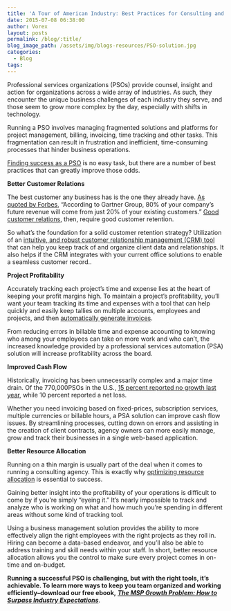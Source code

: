 ```yaml
---
title: 'A Tour of American Industry: Best Practices for Consulting and Professional Services Organization'
date: 2015-07-08 06:38:00
author: Vorex
layout: posts
permalink: /blog/:title/
blog_image_path: /assets/img/blogs-resources/PSO-solution.jpg
categories:
  - Blog
tags:  
---
```



Professional services organizations (PSOs) provide counsel, insight and action for organizations across a wide array of industries. As such, they encounter the unique business challenges of each industry they serve, and those seem to grow more complex by the day, especially with shifts in technology.

Running a PSO involves managing fragmented solutions and platforms for project management, billing, invoicing, time tracking and other tasks. This fragmentation can result in frustration and inefficient, time-consuming processes that hinder business operations.

[Finding success as a PSO](http://aberdeen.com/research/8709/ra-professional-services-automation/content.aspx) is no easy task, but there are a number of best practices that can greatly improve those odds.

**Better Customer Relations**

The best customer any business has is the one they already have. [As quoted by Forbes](http://www.forbes.com/sites/jerryjao/2014/11/19/why-customer-retention-is-king-the-evolution-of-retention-marketing-part-1/), “According to Gartner Group, 80% of your company’s future revenue will come from just 20% of your existing customers.” [Good customer relations](http://www.vorex.com/why-being-a-design-driven-company-leads-to-the-best-customer-experience/), then, require good customer retention.

So what’s the foundation for a solid customer retention strategy? Utilization of an [intuitive, and robust customer relationship management (CRM) tool](http://www.vorex.com/product/customer-relationship-management/) that can help you keep track of and organize client data and relationships. It also helps if the CRM integrates with your current office solutions to enable a seamless customer record..

**Project Profitability**

Accurately tracking each project’s time and expense lies at the heart of keeping your profit margins high. To maintain a project’s profitability, you’ll want your team tracking its time and expenses with a tool that can help quickly and easily keep tallies on multiple accounts, employees and projects, and then [automatically generate invoices](http://www.vorex.com/product/billing-invoicing-tracking/).

From reducing errors in billable time and expense accounting to knowing who among your employees can take on more work and who can’t, the increased knowledge provided by a professional services automation (PSA) solution will increase profitability across the board.

**Improved Cash Flow**

Historically, invoicing has been unnecessarily complex and a major time drain. Of the 770,000PSOs in the U.S., [15 percent reported no growth last year](http://www.vorex.com/the-1-tool-agency-owners-use-to-battle-the-odds/), while 10 percent reported a net loss.

Whether you need invoicing based on fixed-prices, subscription services, multiple currencies or billable hours, a PSA solution can improve cash flow issues. By streamlining processes, cutting down on errors and assisting in the creation of client contracts, agency owners can more easily manage, grow and track their businesses in a single web-based application.

**Better Resource Allocation**

Running on a thin margin is usually part of the deal when it comes to running a consulting agency. This is exactly why [optimizing resource allocation](http://www.mckinsey.com/insights/strategy/how_to_put_your_money_where_your_strategy_is) is essential to success.

Gaining better insight into the profitability of your operations is difficult to come by if you’re simply “eyeing it.” It’s nearly impossible to track and analyze who is working on what and how much you’re spending in different areas without some kind of tracking tool.

Using a business management solution provides the ability to more effectively align the right employees with the right projects as they roll in. Hiring can become a data-based endeavor, and you’ll also be able to address training and skill needs within your staff. In short, better resource allocation allows you the control to make sure every project comes in on-time and on-budget.

**Running a successful PSO is challenging, but with the right tools, it’s achievable. To learn more ways to keep you team organized and working efficiently–download our free ebook,** [***The MSP Growth Problem: How to Surpass Industry Expectations***](http://vorex.hs-sites.com/the-msp-growth-problem-how-to-surpass-industry-expectations?__hstc=100746398.b2843db0333d5242d1d7cad84e1e93d1.1428948442272.1435771805070.1435854784275.38&amp;__hssc=100746398.3.1435854784275&amp;__hsfp=2610860463).
